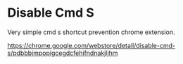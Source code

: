 # Disable Cmd S

Very simple cmd s shortcut prevention chrome extension.

https://chrome.google.com/webstore/detail/disable-cmd-s/pdbbbjmpopigcegdcfehifndnakjljhm
